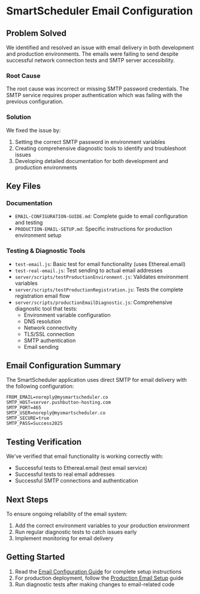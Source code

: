 # SmartScheduler Email Configuration

## Problem Solved

We identified and resolved an issue with email delivery in both development and production environments. The emails were failing to send despite successful network connection tests and SMTP server accessibility.

### Root Cause
The root cause was incorrect or missing SMTP password credentials. The SMTP service requires proper authentication which was failing with the previous configuration.

### Solution
We fixed the issue by:
1. Setting the correct SMTP password in environment variables
2. Creating comprehensive diagnostic tools to identify and troubleshoot issues
3. Developing detailed documentation for both development and production environments

## Key Files

### Documentation
- `EMAIL-CONFIGURATION-GUIDE.md`: Complete guide to email configuration and testing
- `PRODUCTION-EMAIL-SETUP.md`: Specific instructions for production environment setup

### Testing & Diagnostic Tools
- `test-email.js`: Basic test for email functionality (uses Ethereal.email)
- `test-real-email.js`: Test sending to actual email addresses
- `server/scripts/testProductionEnvironment.js`: Validates environment variables
- `server/scripts/testProductionRegistration.js`: Tests the complete registration email flow
- `server/scripts/productionEmailDiagnostic.js`: Comprehensive diagnostic tool that tests:
  - Environment variable configuration
  - DNS resolution
  - Network connectivity
  - TLS/SSL connection
  - SMTP authentication
  - Email sending

## Email Configuration Summary

The SmartScheduler application uses direct SMTP for email delivery with the following configuration:

```
FROM_EMAIL=noreply@mysmartscheduler.co
SMTP_HOST=server.pushbutton-hosting.com
SMTP_PORT=465
SMTP_USER=noreply@mysmartscheduler.co
SMTP_SECURE=true
SMTP_PASS=Success2025
```

## Testing Verification

We've verified that email functionality is working correctly with:
- Successful tests to Ethereal.email (test email service)
- Successful tests to real email addresses
- Successful SMTP connections and authentication

## Next Steps

To ensure ongoing reliability of the email system:
1. Add the correct environment variables to your production environment
2. Run regular diagnostic tests to catch issues early
3. Implement monitoring for email delivery

## Getting Started

1. Read the [Email Configuration Guide](EMAIL-CONFIGURATION-GUIDE.md) for complete setup instructions
2. For production deployment, follow the [Production Email Setup](PRODUCTION-EMAIL-SETUP.md) guide
3. Run diagnostic tests after making changes to email-related code